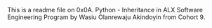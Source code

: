 This is a readme file on 0x0A. Python - Inheritance in ALX Software Engineering Program by Wasiu Olanrewaju Akindoyin from Cohort 9.